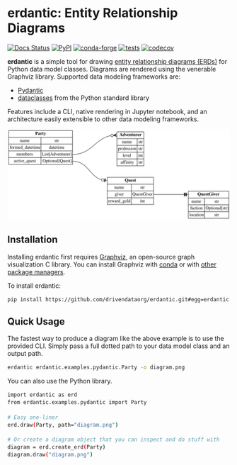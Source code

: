 # erdantic: Entity Relationship Diagrams

[![Docs Status](https://img.shields.io/badge/docs-latest-blueviolet)](https://nervous-visvesvaraya-4b7042.netlify.app/)
[![PyPI](https://img.shields.io/pypi/v/erdantic.svg)](https://pypi.org/project/erdantic/)
[![conda-forge](https://img.shields.io/conda/vn/conda-forge/erdantic.svg)](https://anaconda.org/conda-forge/erdantic)
[![tests](https://github.com/drivendataorg/erdantic/workflows/tests/badge.svg?branch=main)](https://github.com/drivendataorg/erdantic/actions?query=workflow%3Atests+branch%3Amain)
[![codecov](https://codecov.io/gh/drivendataorg/erdantic/branch/main/graph/badge.svg)](https://codecov.io/gh/drivendataorg/erdantic)

**erdantic** is a simple tool for drawing [entity relationship diagrams (ERDs)](https://en.wikipedia.org/wiki/Data_modeling#Entity%E2%80%93relationship_diagrams) for Python data model classes. Diagrams are rendered using the venerable Graphviz library. Supported data modeling frameworks are:

- [Pydantic](https://pydantic-docs.helpmanual.io/)
- [dataclasses](https://docs.python.org/3/library/dataclasses.html) from the Python standard library

Features include a CLI, native rendering in Jupyter notebook, and an architecture easily extensible to other data modeling frameworks.

![Example diagram created by erdantic](docs/docs/examples/pydantic.svg)

## Installation

Installing erdantic first requires [Graphviz](https://graphviz.org/), an open-source graph visualization C library. You can install Graphviz with [conda](https://anaconda.org/anaconda/graphviz) or with [other package managers](https://graphviz.org/download/).

To install erdantic:

```bash
pip install https://github.com/drivendataorg/erdantic.git#egg=erdantic
```

## Quick Usage

The fastest way to produce a diagram like the above example is to use the provided CLI. Simply pass a full dotted path to your data model class and an output path.

```bash
erdantic erdantic.examples.pydantic.Party -o diagram.png
```

You can also use the Python library.

```bash
import erdantic as erd
from erdantic.examples.pydantic import Party

# Easy one-liner
erd.draw(Party, path="diagram.png")

# Or create a diagram object that you can inspect and do stuff with
diagram = erd.create_erd(Party)
diagram.draw("diagram.png")
```
